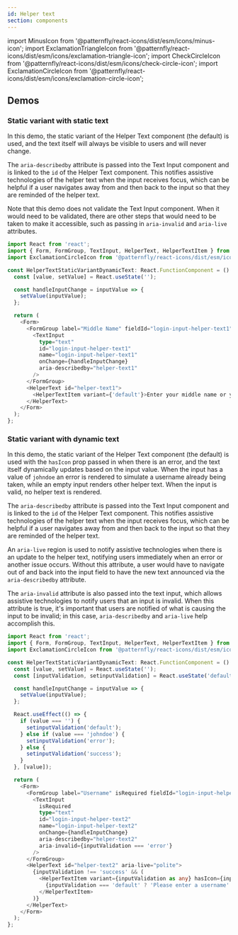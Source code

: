 ```yaml
---
id: Helper text
section: components
---
```


import MinusIcon from '@patternfly/react-icons/dist/esm/icons/minus-icon';
import ExclamationTriangleIcon from '@patternfly/react-icons/dist/esm/icons/exclamation-triangle-icon';
import CheckCircleIcon from '@patternfly/react-icons/dist/esm/icons/check-circle-icon';
import ExclamationCircleIcon from '@patternfly/react-icons/dist/esm/icons/exclamation-circle-icon';

## Demos

### Static variant with static text

In this demo, the static variant of the Helper Text component (the default) is used, and the text itself will always be visible to users and will never change.

The `aria-describedby` attribute is passed into the Text Input component and is linked to the `id` of the Helper Text component. This notifies assistive technologies of the helper text when the input receives focus, which can be helpful if a user navigates away from and then back to the input so that they are reminded of the helper text.

Note that this demo does not validate the Text Input component. When it would need to be validated, there are other steps that would need to be taken to make it accessible, such as passing in `aria-invalid` and `aria-live` attributes.

```ts
import React from 'react';
import { Form, FormGroup, TextInput, HelperText, HelperTextItem } from '@patternfly/react-core';
import ExclamationCircleIcon from '@patternfly/react-icons/dist/esm/icons/exclamation-circle-icon';

const HelperTextStaticVariantDynamicText: React.FunctionComponent = () => {
  const [value, setValue] = React.useState('');

  const handleInputChange = inputValue => {
    setValue(inputValue);
  };

  return (
    <Form>
      <FormGroup label="Middle Name" fieldId="login-input-helper-text1">
        <TextInput
          type="text"
          id="login-input-helper-text1"
          name="login-input-helper-text1"
          onChange={handleInputChange}
          aria-describedby="helper-text1"
        />
      </FormGroup>
      <HelperText id="helper-text1">
        <HelperTextItem variant={'default'}>Enter your middle name or your middle initial</HelperTextItem>
      </HelperText>
    </Form>
  );
};
```

### Static variant with dynamic text

In this demo, the static variant of the Helper Text component (the default) is used with the `hasIcon` prop passed in when there is an error, and the text itself dynamically updates based on the input value. When the input has a value of `johndoe` an error is rendered to simulate a username already being taken, while an empty input renders other helper text. When the input is valid, no helper text is rendered.

The `aria-describedby` attribute is passed into the Text Input component and is linked to the `id` of the Helper Text component. This notifies assistive technologies of the helper text when the input receives focus, which can be helpful if a user navigates away from and then back to the input so that they are reminded of the helper text.

An `aria-live` region is used to notify assistive technologies when there is an update to the helper text, notifying users immediately when an error or another issue occurs. Without this attribute, a user would have to navigate out of and back into the input field to have the new text announced via the `aria-describedby` attribute.

The `aria-invalid` attribute is also passed into the text input, which allows assistive technologies to notify users that an input is invalid. When this attribute is true, it's important that users are notified of what is causing the input to be invalid; in this case, `aria-describedby` and `aria-live` help accomplish this.

```ts
import React from 'react';
import { Form, FormGroup, TextInput, HelperText, HelperTextItem } from '@patternfly/react-core';
import ExclamationCircleIcon from '@patternfly/react-icons/dist/esm/icons/exclamation-circle-icon';

const HelperTextStaticVariantDynamicText: React.FunctionComponent = () => {
  const [value, setValue] = React.useState('');
  const [inputValidation, setinputValidation] = React.useState('default');

  const handleInputChange = inputValue => {
    setValue(inputValue);
  };

  React.useEffect(() => {
    if (value === '') {
      setinputValidation('default');
    } else if (value === 'johndoe') {
      setinputValidation('error');
    } else {
      setinputValidation('success');
    }
  }, [value]);

  return (
    <Form>
      <FormGroup label="Username" isRequired fieldId="login-input-helper-text2">
        <TextInput
          isRequired
          type="text"
          id="login-input-helper-text2"
          name="login-input-helper-text2"
          onChange={handleInputChange}
          aria-describedby="helper-text2"
          aria-invalid={inputValidation === 'error'}
        />
      </FormGroup>
      <HelperText id="helper-text2" aria-live="polite">
        {inputValidation !== 'success' && (
          <HelperTextItem variant={inputValidation as any} hasIcon={inputValidation === 'error'}>
            {inputValidation === 'default' ? 'Please enter a username' : 'Username already exists'}
          </HelperTextItem>
        )}
      </HelperText>
    </Form>
  );
};
```
